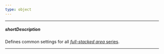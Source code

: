 ```yaml
---
type: object
---
```

---
##### shortDescription
Defines common settings for all [*full-stacked area* series](/api-reference/20%20Data%20Visualization%20Widgets/10%20dxChart/5%20Series%20Types/FullStackedAreaSeries '/Documentation/ApiReference/Data_Visualization_Widgets/dxChart/Series_Types/FullStackedAreaSeries/').

---
